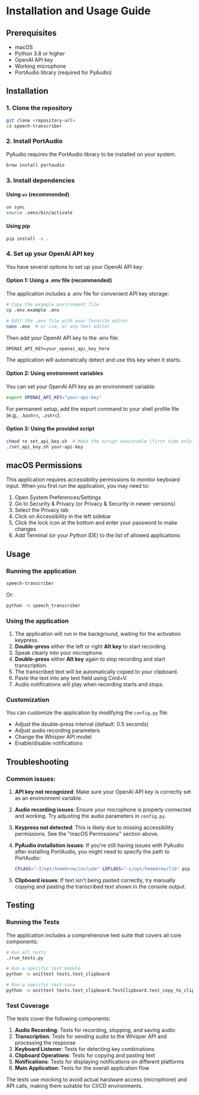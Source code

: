 # Installation and Usage Guide

## Prerequisites

- macOS
- Python 3.8 or higher
- OpenAI API key
- Working microphone
- PortAudio library (required for PyAudio)

## Installation

### 1. Clone the repository

```bash
git clone <repository-url>
cd speech-transcriber
```

### 2. Install PortAudio

PyAudio requires the PortAudio library to be installed on your system.

```bash
brew install portaudio
```

### 3. Install dependencies

#### Using `uv` (recommended)

```bash
uv sync
source .venv/bin/activate
```

#### Using pip

```bash
pip install -e .
```

### 4. Set up your OpenAI API key

You have several options to set up your OpenAI API key:

#### Option 1: Using a .env file (recommended)

The application includes a .env file for convenient API key storage:

```bash
# Copy the example environment file
cp .env.example .env

# Edit the .env file with your favorite editor
nano .env  # or vim, or any text editor
```

Then add your OpenAI API key to the .env file:
```
OPENAI_API_KEY=your_openai_api_key_here
```

The application will automatically detect and use this key when it starts.

#### Option 2: Using environment variables

You can set your OpenAI API key as an environment variable:

```bash
export OPENAI_API_KEY="your-api-key"
```

For permanent setup, add the export command to your shell profile file (e.g., `.bashrc`, `.zshrc`).

#### Option 3: Using the provided script

```bash
chmod +x set_api_key.sh  # Make the script executable (first time only)
./set_api_key.sh your-api-key
```

## macOS Permissions

This application requires accessibility permissions to monitor keyboard input. When you first run the application, you may need to:

1. Open System Preferences/Settings
2. Go to Security & Privacy (or Privacy & Security in newer versions)
3. Select the Privacy tab
4. Click on Accessibility in the left sidebar
5. Click the lock icon at the bottom and enter your password to make changes
6. Add Terminal (or your Python IDE) to the list of allowed applications

## Usage

### Running the application

```bash
speech-transcriber
```

Or:

```bash
python -m speech_transcriber
```

### Using the application

1. The application will run in the background, waiting for the activation keypress.
2. **Double-press** either the left or right **Alt key** to start recording.
3. Speak clearly into your microphone.
4. **Double-press** either **Alt key** again to stop recording and start transcription.
5. The transcribed text will be automatically copied to your clipboard.
6. Paste the text into any text field using Cmd+V.
7. Audio notifications will play when recording starts and stops.

### Customization

You can customize the application by modifying the `config.py` file:

- Adjust the double-press interval (default: 0.5 seconds)
- Adjust audio recording parameters
- Change the Whisper API model
- Enable/disable notifications

## Troubleshooting

### Common issues:

1. **API key not recognized**: Make sure your OpenAI API key is correctly set as an environment variable.

2. **Audio recording issues**: Ensure your microphone is properly connected and working. Try adjusting the audio parameters in `config.py`.

3. **Keypress not detected**: This is likely due to missing accessibility permissions. See the "macOS Permissions" section above.

4. **PyAudio installation issues**: If you're still having issues with PyAudio after installing PortAudio, you might need to specify the path to PortAudio:
   ```bash
   CFLAGS="-I/opt/homebrew/include" LDFLAGS="-L/opt/homebrew/lib" pip install pyaudio
   ```

5. **Clipboard issues**: If text isn't being pasted correctly, try manually copying and pasting the transcribed text shown in the console output.

## Testing

### Running the Tests

The application includes a comprehensive test suite that covers all core components:

```bash
# Run all tests
./run_tests.py

# Run a specific test module
python -m unittest tests.test_clipboard

# Run a specific test case
python -m unittest tests.test_clipboard.TestClipboard.test_copy_to_clipboard_success
```

### Test Coverage

The tests cover the following components:

1. **Audio Recording**: Tests for recording, stopping, and saving audio
2. **Transcription**: Tests for sending audio to the Whisper API and processing the response
3. **Keyboard Listener**: Tests for detecting key combinations
4. **Clipboard Operations**: Tests for copying and pasting text
5. **Notifications**: Tests for displaying notifications on different platforms
6. **Main Application**: Tests for the overall application flow

The tests use mocking to avoid actual hardware access (microphone) and API calls, making them suitable for CI/CD environments. 
